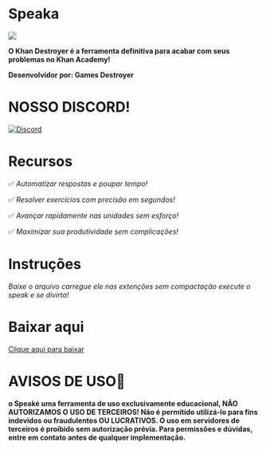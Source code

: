 # Speaka 
 <a href="#"><img src="https://komarev.com/ghpvc/?username=tskbrasil&style=for-the-badge&label=Views:&color=ff69b4"/></a>

**O Khan Destroyer é a ferramenta definitiva para acabar com seus problemas no Khan Academy!**

**Desenvolvidor por: Games Destroyer**
# NOSSO DISCORD!
[![Discord](https://img.shields.io/badge/Discord-Join%20Us-7289DA?style=for-the-badge&logo=discord&logoColor=white)](https://discord.gg/gamesdest)

# Recursos
✅ _Automatizar respostas e poupar tempo!_

✅ _Resolver exercícios com precisão em segundos!_

✅ _Avançar rapidamente nas unidades sem esforço!_

✅ _Maximizar sua produtividade sem complicações!_


# Instruções
*Baixe o arquivo carregue ele nas extenções sem compactação execute o speak e se divirta!*
  
 
# Baixar aqui
[Clique aqui para baixar](https://cdn.discordapp.com/attachments/1336856192261029899/1342319432097075252/speaka-ext.zip?ex=67b933e3&is=67b7e263&hm=96461873011f9eb5d721b2c47fe1b0b7d2d3369bc2680a26492cea4d46caea16&)

# AVISOS DE USO📖
**o Speaké uma ferramenta de uso exclusivamente educacional, NÃO AUTORIZAMOS O USO DE TERCEIROS!
Não é permitido utilizá-lo para fins indevidos ou fraudulentos OU LUCRATIVOS.
O uso em servidores de terceiros é proibido sem autorização prévia.
 Para permissões e dúvidas, entre em contato antes de qualquer implementação.**


